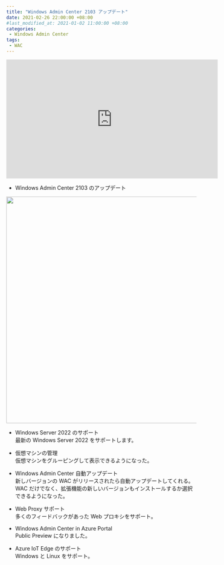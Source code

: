 ```yaml
---
title: "Windows Admin Center 2103 アップデート"
date: 2021-02-26 22:00:00 +08:00
#last_modified_at: 2021-01-02 11:00:00 +08:00
categories: 
 - Windows Admin Center 
tags:
 - WAC
---
```


<iframe width="560" height="315" src="https://www.youtube.com/embed/004gio5wDxM" frameborder="0" allow="accelerometer; autoplay; clipboard-write; encrypted-media; gyroscope; picture-in-picture" allowfullscreen></iframe>

+ Windows Admin Center 2103 のアップデート
<img src="{{ site.url }}{{ site.baseurl }}/assets/images/WAC/2103/1.png" class="full" width="600">

+ Windows Server 2022 のサポート  
    最新の Windows Server 2022 をサポートします。

+ 仮想マシンの管理  
    仮想マシンをグルーピングして表示できるようになった。

+ Windows Admin Center 自動アップデート  
新しバージョンの WAC がリリースされたら自動アップデートしてくれる。  
WAC だけでなく、拡張機能の新しいバージョンもインストールするか選択できるようになった。

+ Web Proxy サポート  
多くのフィードバックがあった Web プロキシをサポート。

+ Windows Admin Center in Azure Portal  
Public Preview になりました。

+ Azure IoT Edge のサポート  
Windows と Linux をサポート。

 